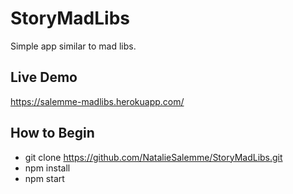 # StoryMadLibs

Simple app similar to mad libs.

## Live Demo

https://salemme-madlibs.herokuapp.com/

## How to Begin

- git clone https://github.com/NatalieSalemme/StoryMadLibs.git
- npm install
- npm start
